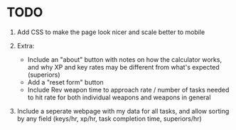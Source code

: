 # TODO

1. Add CSS to make the page look nicer and scale better to mobile

2. Extra:
	- Include an "about" button with notes on how the calculator works, and why XP and key rates may be different from what's expected (superiors)
	- Add a "reset form" button
	- Include Rev weapon time to approach rate / number of tasks needed to hit rate for both individual weapons and weapons in general

3. Include a seperate webpage with my data for all tasks, and allow sorting by any field (keys/hr, xp/hr, task completion time, superiors/hr)
